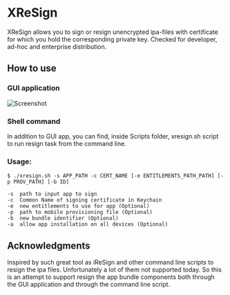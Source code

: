 # XReSign 
XReSign allows you to sign or resign unencrypted ipa-files with certificate for which you hold the corresponding private key. Checked for developer, ad-hoc and enterprise distribution. 

## How to use

### GUI application
![Screenshot](https://github.com/xndrs/XreSign/blob/master/screenshot/screenshot.png)

### Shell command
In addition to GUI app, you can find, inside Scripts folder, xresign.sh script to run resign task from the command line.

### Usage:
```
$ ./xresign.sh -s APP_PATH -c CERT_NAME [-e ENTITLEMENTS_PATH_PATH] [-p PROV_PATH] [-b ID]

-s  path to input app to sign
-c  Common Name of signing certificate in Keychain
-e  new entitlements to use for app (Optional)
-p  path to mobile provisioning file (Optional)
-b  new bundle identifier (Optional)
-a  allow app installation on all devices (Optional)
```
## Acknowledgments
Inspired by such great tool as iReSign and other command line scripts to resign the ipa files. Unfortunately a lot of them not supported today. So this is an attempt to support resign the app bundle components both through the GUI application and through the command line script.

